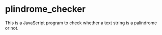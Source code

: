 # plindrome_checker
This is a JavaScript program to check whether a text string is a palindrome or not.
